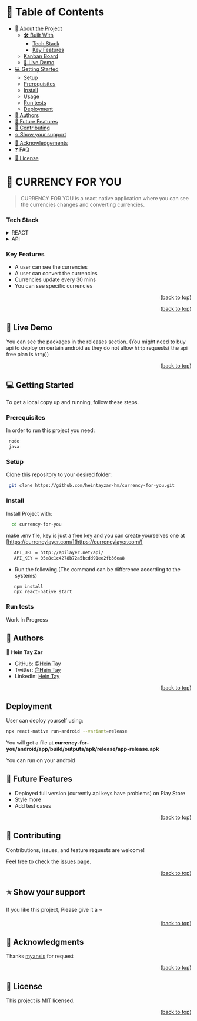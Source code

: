 
<a name="readme-top"></a>

<!-- TABLE OF CONTENTS -->

# 📗 Table of Contents

- [📖 About the Project](#about-project)
  - [🛠 Built With](#built-with)
    - [Tech Stack](#tech-stack)
    - [Key Features](#key-features)
  - [Kanban Board](#kanban-board)
  - [🚀 Live Demo](#live-demo)
- [💻 Getting Started](#getting-started)
  - [Setup](#setup)
  - [Prerequisites](#prerequisites)
  - [Install](#install)
  - [Usage](#usage)
  - [Run tests](#run-tests)
  - [Deployment](#triangular_flag_on_post-deployment)
- [👥 Authors](#authors)
- [🔭 Future Features](#future-features)
- [🤝 Contributing](#contributing)
- [⭐️ Show your support](#support)
- [🙏 Acknowledgements](#acknowledgements)
- [❓ FAQ](#faq)
- [📝 License](#license)

<!-- PROJECT DESCRIPTION -->

# 📖 CURRENCY FOR YOU <a name="about-project"></a>

> CURRENCY FOR YOU is a react native application where you can see the currencies changes and converting currencies.

### Tech Stack <a name="tech-stack"></a>


<details>
  <summary>REACT</summary>
  <ul>
    <li><a href="https://reactnative.dev/">React</a></li>
    <li><a href="https://redux.js.org/">Redux</a></li>
  </ul>
</details>

<details>
  <summary>API</summary>
  <ul>
      <li><a href="https://www.currencylayer.com/">currencylayer.com</a></li>

  </ul>
</details>


### Key Features <a name="key-features"></a>

- A user can see the currencies
- A user can convert the currencies
- Currencies update every 30 mins
- You can see specific currencies

<p align="right">(<a href="#readme-top">back to top</a>)</p>

<p align="right">(<a href="#readme-top">back to top</a>)</p>

<!-- LIVE DEMO -->

## 🚀 Live Demo <a name="live-demo"></a>

You can see the packages in the releases section. (You might need to buy api to deploy on certain android as they do not allow `http` requests( the api free plan is `http`)) 
<p align="right">(<a href="#readme-top">back to top</a>)</p>

<!-- GETTING STARTED -->

## 💻 Getting Started <a name="getting-started"></a>

To get a local copy up and running, follow these steps.

### Prerequisites

In order to run this project you need:

```sh
 node
 java
```

### Setup

Clone this repository to your desired folder:

```sh
 git clone https://github.com/heintayzar-hm/currency-for-you.git
```

### Install

Install Project with:

```sh
  cd currency-for-you
```
make .env file, key is just a free key and you can create yourselves one at [https://currencylayer.com/](https://currencylayer.com/)
```sh
   API_URL = http://apilayer.net/api/
   API_KEY = 05e8c1c4278b72a5bcdd91ee2fb36ea8
```

- Run the following.(The command can be difference according to the systems)

```
   npm install
   npx react-native start
```

### Run tests

Work In Progress

## 👥 Authors <a name="authors"></a>

👤 **Hein Tay Zar**

- GitHub: [@Hein Tay](https://github.com/heintayzar-hm)
- Twitter: [@Hein Tay](https://twitter.com/heintayzarhm)
- LinkedIn: [Hein Tay](https://www.linkedin.com/in/hein-tay-zar)

<p align="right">(<a href="#readme-top">back to top</a>)</p>

## Deployment

User can deploy yourself using:

```sh
npx react-native run-android --variant=release
```

You will get a file at <b>currency-for-you/android/app/build/outputs/apk/release/app-release.apk</b>

You can run on your android

<!-- FUTURE FEATURES -->

 ## 🔭 Future Features <a name="future-features"></a>

- Deployed full version (currently api keys have problems) on Play Store
- Style more
- Add test cases

<p align="right">(<a href="#readme-top">back to top</a>)</p>

<!-- CONTRIBUTING -->

## 🤝 Contributing <a name="contributing"></a>

Contributions, issues, and feature requests are welcome!

Feel free to check the [issues page](../../issues/).

<p align="right">(<a href="#readme-top">back to top</a>)</p>

<!-- SUPPORT -->

 ## ⭐️ Show your support <a name="support"></a>

If you like this project, Please give it a ⭐️

<p align="right">(<a href="#readme-top">back to top</a>)</p>

<!-- ACKNOWLEDGEMENTS -->

 ## 🙏 Acknowledgments <a name="acknowledgements"></a>

 Thanks [myansis](https://myansis.com/) for request

<p align="right">(<a href="#readme-top">back to top</a>)</p>

## 📝 License <a name="license"></a>

This project is [MIT](./LICENSE) licensed.

<p align="right">(<a href="#readme-top">back to top</a>)</p>
